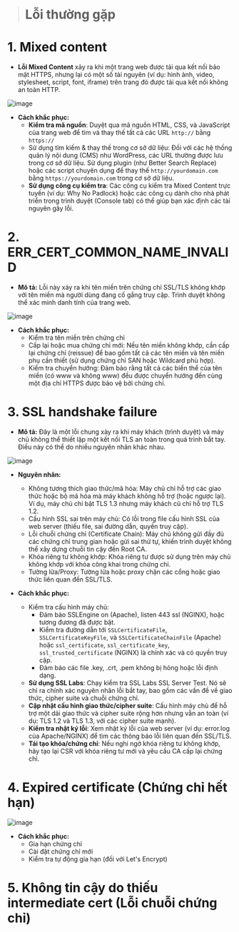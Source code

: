 > # Lỗi thường gặp

# 1. Mixed content

- **Lỗi Mixed Content** xảy ra khi một trang web được tải qua kết nối bảo mật HTTPS, nhưng lại có một số tài nguyên (ví dụ: hình ảnh, video, stylesheet, script, font, iframe) trên trang đó được tải qua kết nối không an toàn HTTP.

![image](https://github.com/user-attachments/assets/05f42c1e-df28-43b5-88f2-2d99abcd2aa2)

- **Cách khắc phục:**
    - **Kiểm tra mã nguồn**: Duyệt qua mã nguồn HTML, CSS, và JavaScript của trang web để tìm và thay thế tất cả các URL `http://` bằng `https://`
    - Sử dụng tìm kiếm & thay thế trong cơ sở dữ liệu: Đối với các hệ thống quản lý nội dung (CMS) như WordPress, các URL thường được lưu trong cơ sở dữ liệu. Sử dụng plugin (như Better Search Replace) hoặc các script chuyên dụng để thay thế `http://yourdomain.com` bằng `https://yourdomain.com` trong cơ sở dữ liệu.
    - **Sử dụng công cụ kiểm tra**: Các công cụ kiểm tra Mixed Content trực tuyến (ví dụ: Why No Padlock) hoặc các công cụ dành cho nhà phát triển trong trình duyệt (Console tab) có thể giúp bạn xác định các tài nguyên gây lỗi.

# 2. ERR_CERT_COMMON_NAME_INVALID

- **Mô tả:** Lỗi này xảy ra khi tên miền trên chứng chỉ SSL/TLS không khớp với tên miền mà người dùng đang cố gắng truy cập. Trình duyệt không thể xác minh danh tính của trang web.

![image](https://github.com/user-attachments/assets/47e7706d-fee2-4855-93a1-43231b7ab88d)

- **Cách khắc phục:**
    - Kiểm tra tên miền trên chứng chỉ
    - Cấp lại hoặc mua chứng chỉ mới: Nếu tên miền không khớp, cần cấp lại chứng chỉ (reissue) để bao gồm tất cả các tên miền và tên miền phụ cần thiết (sử dụng chứng chỉ SAN hoặc Wildcard phù hợp).
    - Kiểm tra chuyển hướng: Đảm bảo rằng tất cả các biến thể của tên miền (có www và không www) đều được chuyển hướng đến cùng một địa chỉ HTTPS được bảo vệ bởi chứng chỉ.
    
# 3. SSL handshake failure

- **Mô tả:** Đây là một lỗi chung xảy ra khi máy khách (trình duyệt) và máy chủ không thể thiết lập một kết nối TLS an toàn trong quá trình bắt tay. Điều này có thể do nhiều nguyên nhân khác nhau.

![image](https://github.com/user-attachments/assets/571e4f06-4b5b-4afa-8d79-0cd26dd645d6)

- **Nguyên nhân:**
    - Không tương thích giao thức/mã hóa: Máy chủ chỉ hỗ trợ các giao thức hoặc bộ mã hóa mà máy khách không hỗ trợ (hoặc ngược lại). Ví dụ, máy chủ chỉ bật TLS 1.3 nhưng máy khách cũ chỉ hỗ trợ TLS 1.2.
    - Cấu hình SSL sai trên máy chủ: Có lỗi trong file cấu hình SSL của web server (thiếu file, sai đường dẫn, quyền truy cập).
    - Lỗi chuỗi chứng chỉ (Certificate Chain): Máy chủ không gửi đầy đủ các chứng chỉ trung gian hoặc gửi sai thứ tự, khiến trình duyệt không thể xây dựng chuỗi tin cậy đến Root CA.
    - Khóa riêng tư không khớp: Khóa riêng tư được sử dụng trên máy chủ không khớp với khóa công khai trong chứng chỉ.
    - Tường lửa/Proxy: Tường lửa hoặc proxy chặn các cổng hoặc giao thức liên quan đến SSL/TLS.


- **Cách khắc phục:**
    - Kiểm tra cấu hình máy chủ: 
        - Đảm bảo SSLEngine on (Apache), listen 443 ssl (NGINX), hoặc tương đương đã được bật.
        - Kiểm tra đường dẫn tới `SSLCertificateFile`, `SSLCertificateKeyFile`, và `SSLCertificateChainFile` (Apache) hoặc `ssl_certificate`, `ssl_certificate_key`, `ssl_trusted_certificate` (NGINX) là chính xác và có quyền truy cập.
        - Đảm bảo các file .key, .crt, .pem không bị hỏng hoặc lỗi định dạng.
    - **Sử dụng SSL Labs**: Chạy kiểm tra SSL Labs SSL Server Test. Nó sẽ chỉ ra chính xác nguyên nhân lỗi bắt tay, bao gồm các vấn đề về giao thức, cipher suite và chuỗi chứng chỉ.
    - **Cập nhật cấu hình giao thức/cipher suite**: Cấu hình máy chủ để hỗ trợ một dải giao thức và cipher suite rộng hơn nhưng vẫn an toàn (ví dụ: TLS 1.2 và TLS 1.3, với các cipher suite mạnh).
    - **Kiểm tra nhật ký lỗi**: Xem nhật ký lỗi của web server (ví dụ: error.log của Apache/NGINX) để tìm các thông báo lỗi liên quan đến SSL/TLS.
    - **Tái tạo khóa/chứng chỉ**: Nếu nghi ngờ khóa riêng tư không khớp, hãy tạo lại CSR với khóa riêng tư mới và yêu cầu CA cấp lại chứng chỉ.

# 4. Expired certificate (Chứng chỉ hết hạn)
![image](https://github.com/user-attachments/assets/a1af2cb7-0d10-4239-983d-d83581c3850f)

- **Cách khắc phục:**
    - Gia hạn chứng chỉ
    - Cài đặt chứng chỉ mới
    - Kiểm tra tự động gia hạn (đối với Let's Encrypt)

# 5. Không tin cậy do thiếu intermediate cert (Lỗi chuỗi chứng chỉ)
